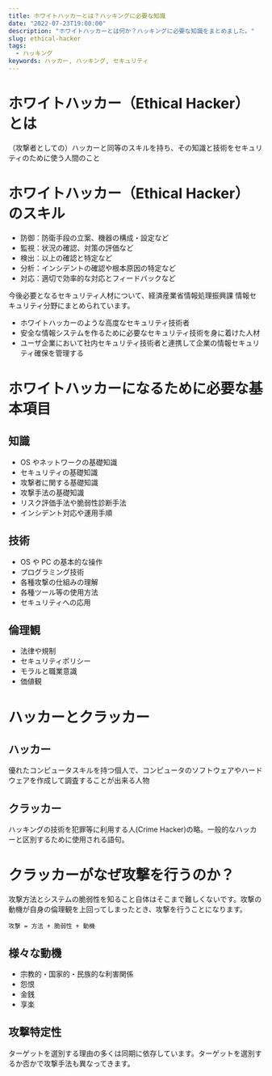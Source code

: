```yaml
---
title: ホワイトハッカーとは？ハッキングに必要な知識
date: "2022-07-23T19:00:00"
description: "ホワイトハッカーとは何か？ハッキングに必要な知識をまとめました。"
slug: ethical-hacker
tags:
  - ハッキング
keywords: ハッカー, ハッキング, セキュリティ
---
```


# ホワイトハッカー（Ethical Hacker）とは

（攻撃者としての）ハッカーと同等のスキルを持ち、その知識と技術をセキュリティのために使う人間のこと

# ホワイトハッカー（Ethical Hacker）のスキル

- 防御：防衛手段の立案、機器の構成・設定など
- 監視：状況の確認、対策の評価など
- 検出：以上の確認と特定など
- 分析：インシデントの確認や根本原因の特定など
- 対応：適切で効率的な対応とフィードバックなど

今後必要となるセキュリティ人材について、経済産業省情報処理振興課 情報セキュリティ分野にまとめられています。

- ホワイトハッカーのような高度なセキュリティ技術者
- 安全な情報システムを作るために必要なセキュリティ技術を身に着けた人材
- ユーザ企業において社内セキュリティ技術者と連携して企業の情報セキュリティ確保を管理する

# ホワイトハッカーになるために必要な基本項目

## 知識

- OS やネットワークの基礎知識
- セキュリティの基礎知識
- 攻撃者に関する基礎知識
- 攻撃手法の基礎知識
- リスク評価手法や脆弱性診断手法
- インシデント対応や運用手順

## 技術

- OS や PC の基本的な操作
- プログラミング技術
- 各種攻撃の仕組みの理解
- 各種ツール等の使用方法
- セキュリティへの応用

## 倫理観

- 法律や規制
- セキュリティポリシー
- モラルと職業意識
- 価値観

# ハッカーとクラッカー

## ハッカー

優れたコンピュータスキルを持つ個人で、コンピュータのソフトウェアやハードウェアを作成して調査することが出来る人物

## クラッカー

ハッキングの技術を犯罪等に利用する人(Crime Hacker)の略。一般的なハッカーと区別するために使用される語句。

# クラッカーがなぜ攻撃を行うのか？

攻撃方法とシステムの脆弱性を知ること自体はそこまで難しくないです。攻撃の動機が自身の倫理観を上回ってしまったとき、攻撃を行うことになります。

```
攻撃 = 方法 + 脆弱性 + 動機
```

## 様々な動機

- 宗教的・国家的・民族的な利害関係
- 怨恨
- 金銭
- 享楽

## 攻撃特定性

ターゲットを選別する理由の多くは同期に依存しています。ターゲットを選別するか否かで攻撃手法も異なってきます。
